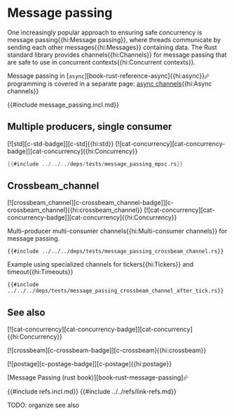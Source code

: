 # Message passing

One increasingly popular approach to ensuring safe concurrency is message passing{{hi:Message passing}}, where threads communicate by sending each other messages{{hi:Messages}} containing data. The Rust standard library provides channels{{hi:Channels}} for message passing that are safe to use in concurrent contexts{{hi:Concurrent contexts}}.

Message passing in [`async`][book-rust-reference-async]{{hi:async}}⮳ programming is covered in a separate page: [async channels](../asynchronous/async_channels.md){{hi:Async channels}}

{{#include message_passing.incl.md}}

## Multiple producers, single consumer

[![std][c-std-badge]][c-std]{{hi:std}}  [![cat-concurrency][cat-concurrency-badge]][cat-concurrency]{{hi:Concurrency}}

```rust
{{#include ../../../deps/tests/message_passing_mpsc.rs}}
```

## Crossbeam_channel

[![crossbeam_channel][c-crossbeam_channel-badge]][c-crossbeam_channel]{{hi:crossbeam_channel}}  [![cat-concurrency][cat-concurrency-badge]][cat-concurrency]{{hi:Concurrency}}

Multi-producer multi-consumer channels{{hi:Multi-consumer channels}} for message passing.

```rust,mdbook-runnable
{{#include ../../../deps/tests/message_passing_crossbeam_channel.rs}}
```

Example using specialized channels for tickers{{hi:Tickers}} and timeout{{hi:Timeouts}}

```rust,mdbook-runnable
{{#include ../../../deps/tests/message_passing_crossbeam_channel_after_tick.rs}}
```

## See also

[![cat-concurrency][cat-concurrency-badge]][cat-concurrency]{{hi:Concurrency}}

[![crossbeam][c-crossbeam-badge]][c-crossbeam]{{hi:crossbeam}}

[![postage][c-postage-badge]][c-postage]{{hi:postage}}

[Message Passing (rust book)][book-rust-message-passing]⮳

{{#include refs.incl.md}}
{{#include ../../refs/link-refs.md}}

<div class="hidden">
TODO: organize see also
</div>
